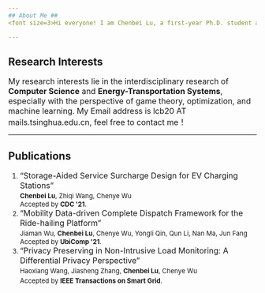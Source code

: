 ```yaml
---
## About Me ##
<font size=3>Hi everyone! I am Chenbei Lu, a first-year Ph.D. student at the <a href="https://iiis.tsinghua.edu.cn/about/" target="_blank">Institute for Interdisciplinary Information Sciences</a> (IIIS), Tsinghua University. I major in Computer Science and Technology, and I am fortunate to be advised by Prof. <a href="http://www.wuchenye.cn/" target="_blank">Chenye Wu</a>. Before that, I obtained a bachelor's degree in software engineering from Huazhong University of Science & Technology (HUST).</font>

---
```

## Research Interests ##

<font size=3> My research interests lie in the interdisciplinary research of <b>Computer Science</b> and <b>Energy-Transportation Systems</b>, especially with the perspective of game theory, optimization, and machine learning. My Email address is lcb20 AT mails.tsinghua.edu.cn, feel free to contact me！</font>

---
## Publications ##

1. <font size=3>“Storage-Aided Service Surcharge Design for EV Charging Stations”<font size=3>  <br>
    <font size=2><b>Chenbei Lu</b>, Zhiqi Wang, Chenye Wu<font size=2> <br>
    <font size=2>Accepted by <b>CDC '21</b>.<font size=2>
2. <font size=3>“Mobility Data-driven Complete Dispatch Framework for the Ride-hailing Platform”<font size=3><br>
    <font size=2>Jiaman Wu, <b>Chenbei Lu</b>, Chenye Wu, Yongli Qin, Qun Li, Nan Ma, Jun Fang<font size=2><br>
    <font size=2>Accepted by <b>UbiComp '21</b>.<font size=2>
4.  <font size=3>“Privacy Preserving in Non-Intrusive Load Monitoring: A Differential Privacy Perspective”<font size=3><br>
    <font size=2>Haoxiang Wang, Jiasheng Zhang, <b>Chenbei Lu</b>, Chenye Wu</font><br>
    <font size=2>Accepted by <b>IEEE Transactions on Smart Grid</b>.</font>


